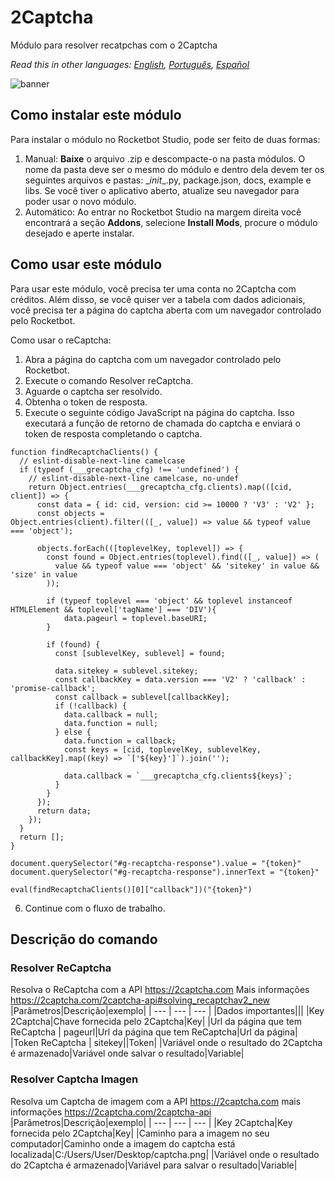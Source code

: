 # 2Captcha
  
Módulo para resolver recatpchas com o 2Captcha  

*Read this in other languages: [English](Manual_2Captcha.md), [Português](Manual_2Captcha.pr.md), [Español](Manual_2Captcha.es.md)*
  
![banner](imgs/Banner_2Captcha.png)
## Como instalar este módulo
  
Para instalar o módulo no Rocketbot Studio, pode ser feito de duas formas:
1. Manual: __Baixe__ o arquivo .zip e descompacte-o na pasta módulos. O nome da pasta deve ser o mesmo do módulo e dentro dela devem ter os seguintes arquivos e pastas: \__init__.py, package.json, docs, example e libs. Se você tiver o aplicativo aberto, atualize seu navegador para poder usar o novo módulo.
2. Automático: Ao entrar no Rocketbot Studio na margem direita você encontrará a seção **Addons**, selecione **Install Mods**, procure o módulo desejado e aperte instalar.  




## Como usar este módulo
Para usar este módulo, você precisa ter uma conta no 2Captcha com créditos. Além disso, se você quiser ver a tabela com dados adicionais, você precisa ter a página do captcha aberta com um navegador controlado pelo Rocketbot.

Como usar o reCaptcha:
1. Abra a página do captcha com um navegador controlado pelo Rocketbot.
2. Execute o comando Resolver reCaptcha.
3. Aguarde o captcha ser resolvido.
4. Obtenha o token de resposta.
5. Execute o seguinte código JavaScript na página do captcha. Isso executará a função de retorno de chamada do captcha e enviará o token de resposta completando o captcha.

```
function findRecaptchaClients() {
  // eslint-disable-next-line camelcase
  if (typeof (___grecaptcha_cfg) !== 'undefined') {
    // eslint-disable-next-line camelcase, no-undef
    return Object.entries(___grecaptcha_cfg.clients).map(([cid, client]) => {
      const data = { id: cid, version: cid >= 10000 ? 'V3' : 'V2' };
      const objects = 
Object.entries(client).filter(([_, value]) => value && typeof value === 'object');

      objects.forEach(([toplevelKey, toplevel]) => {
        const found = Object.entries(toplevel).find(([_, value]) => (
          value && typeof value === 'object' && 'sitekey' in value && 'size' in value
        ));
     
        if (typeof toplevel === 'object' && toplevel instanceof HTMLElement && toplevel['tagName'] === 'DIV'){
            data.pageurl = toplevel.baseURI;
        }
        
        if (found) {
          const [sublevelKey, sublevel] = found;

          data.sitekey = sublevel.sitekey;
          const callbackKey = data.version === 'V2' ? 'callback' : 'promise-callback';
          const callback = sublevel[callbackKey];
          if (!callback) {
            data.callback = null;
            data.function = null;
          } else {
            data.function = callback;
            const keys = [cid, toplevelKey, sublevelKey, callbackKey].map((key) => `['${key}']`).join('');

            data.callback = `___grecaptcha_cfg.clients${keys}`;
          }
        }
      });
      return data;
    });
  }
  return [];
}

document.querySelector("#g-recaptcha-response").value = "{token}"
document.querySelector("#g-recaptcha-response").innerText = "{token}"

eval(findRecaptchaClients()[0]["callback"])("{token}")

```
6. Continue com o fluxo de trabalho.


## Descrição do comando

### Resolver ReCaptcha
  
Resolva o ReCaptcha com a API https://2captcha.com Mais informações https://2captcha.com/2captcha-api#solving_recaptchav2_new
|Parâmetros|Descrição|exemplo|
| --- | --- | --- |
|Dados importantes|||
|Key 2Captcha|Chave fornecida pelo 2Captcha|Key|
|Url da página que tem ReCaptcha \| pageurl|Url da página que tem ReCaptcha|Url da página|
|Token ReCaptcha \| sitekey||Token|
|Variável onde o resultado do 2Captcha é armazenado|Variável onde salvar o resultado|Variable|

### Resolver Captcha Imagen
  
Resolva um Captcha de imagem com a API https://2captcha.com mais informações https://2captcha.com/2captcha-api
|Parâmetros|Descrição|exemplo|
| --- | --- | --- |
|Key 2Captcha|Key fornecida pelo 2Captcha|Key|
|Caminho para a imagem no seu computador|Caminho onde a imagem do captcha está localizada|C:/Users/User/Desktop/captcha.png|
|Variável onde o resultado do 2Captcha é armazenado|Variável para salvar o resultado|Variable|
